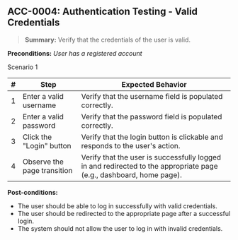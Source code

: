 ## **ACC-0004:** Authentication Testing - Valid Credentials

> **Summary:** Verify that the credentials of the user is valid.

**Preconditions:** _User has a registered account_

Scenario 1

| \# | Step | Expected Behavior |
|----|------|-------------------|
| 1 | Enter a valid username | Verify that the username field is populated correctly. |
| 2 | Enter a valid password | Verify that the password field is populated correctly. |
| 3 | Click the "Login" button | Verify that the login button is clickable and responds to the user's action. |
| 4 | Observe the page transition | Verify that the user is successfully logged in and redirected to the appropriate page (e.g., dashboard, home page). |

**Post-conditions:**
- The user should be able to log in successfully with valid credentials.
- The user should be redirected to the appropriate page after a successful login.
- The system should not allow the user to log in with invalid credentials.

